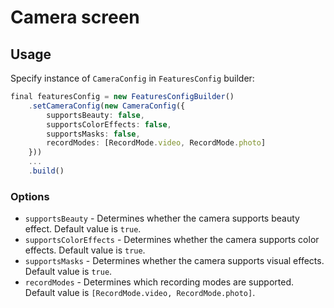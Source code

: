 # Camera screen

## Usage

Specify instance of ```CameraConfig``` in ```FeaturesConfig``` builder:

```typescript
final featuresConfig = new FeaturesConfigBuilder()
    .setCameraConfig(new CameraConfig({
        supportsBeauty: false,
        supportsColorEffects: false,
        supportsMasks: false,
        recordModes: [RecordMode.video, RecordMode.photo]
    }))
    ...
    .build()
```

### Options

- ```supportsBeauty``` - Determines whether the camera supports beauty effect. Default value is ```true```.
- ```supportsColorEffects``` - Determines whether the camera supports color effects. Default value is ```true```.
- ```supportsMasks``` - Determines whether the camera supports visual effects. Default value is ```true```.
- ```recordModes``` - Determines which recording modes are supported. Default value is ```[RecordMode.video, RecordMode.photo]```.
